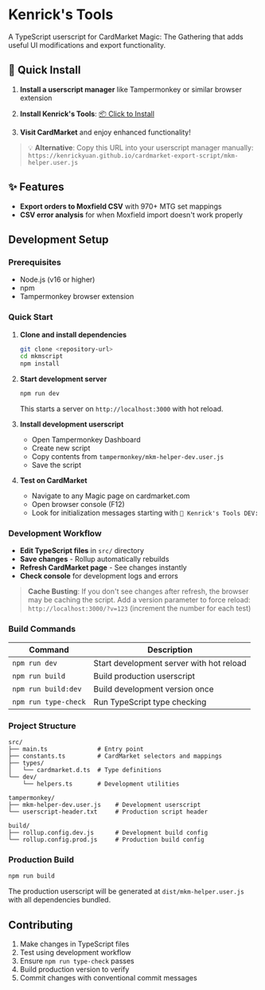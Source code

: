 # Kenrick's Tools

A TypeScript userscript for CardMarket Magic: The Gathering that adds useful UI modifications and export functionality.

## 🚀 Quick Install

1. **Install a userscript manager** like Tampermonkey or similar browser extension

2. **Install Kenrick's Tools**: [📦 Click to Install](https://kenrickyuan.github.io/cardmarket-export-script/mkm-helper.user.js)

3. **Visit CardMarket** and enjoy enhanced functionality!

> 💡 **Alternative**: Copy this URL into your userscript manager manually:  
> `https://kenrickyuan.github.io/cardmarket-export-script/mkm-helper.user.js`

## ✨ Features

- **Export orders to Moxfield CSV** with 970+ MTG set mappings
- **CSV error analysis** for when Moxfield import doesn't work properly

## Development Setup

### Prerequisites

- Node.js (v16 or higher)
- npm
- Tampermonkey browser extension

### Quick Start

1. **Clone and install dependencies**
   ```bash
   git clone <repository-url>
   cd mkmscript
   npm install
   ```

2. **Start development server**
   ```bash
   npm run dev
   ```
   This starts a server on `http://localhost:3000` with hot reload.

3. **Install development userscript**
   - Open Tampermonkey Dashboard
   - Create new script
   - Copy contents from `tampermonkey/mkm-helper-dev.user.js`
   - Save the script

4. **Test on CardMarket**
   - Navigate to any Magic page on cardmarket.com
   - Open browser console (F12)
   - Look for initialization messages starting with `🔧 Kenrick's Tools DEV:`

### Development Workflow

- **Edit TypeScript files** in `src/` directory
- **Save changes** - Rollup automatically rebuilds
- **Refresh CardMarket page** - See changes instantly
- **Check console** for development logs and errors

> **Cache Busting**: If you don't see changes after refresh, the browser may be caching the script. Add a version parameter to force reload: `http://localhost:3000/?v=123` (increment the number for each test)

### Build Commands

| Command | Description |
|---------|-------------|
| `npm run dev` | Start development server with hot reload |
| `npm run build` | Build production userscript |
| `npm run build:dev` | Build development version once |
| `npm run type-check` | Run TypeScript type checking |

### Project Structure

```
src/
├── main.ts              # Entry point
├── constants.ts         # CardMarket selectors and mappings
├── types/
│   └── cardmarket.d.ts  # Type definitions
└── dev/
    └── helpers.ts       # Development utilities

tampermonkey/
├── mkm-helper-dev.user.js    # Development userscript
└── userscript-header.txt     # Production script header

build/
├── rollup.config.dev.js      # Development build config
└── rollup.config.prod.js     # Production build config
```

### Production Build

```bash
npm run build
```

The production userscript will be generated at `dist/mkm-helper.user.js` with all dependencies bundled.

## Contributing

1. Make changes in TypeScript files
2. Test using development workflow
3. Ensure `npm run type-check` passes
4. Build production version to verify
5. Commit changes with conventional commit messages